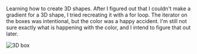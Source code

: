Learning how to create 3D shapes. After I figured out that I couldn't make a gradient for a 3D shape, I tried recreating it with a for loop. The iterator on the boxes was intentional, but the color was a happy accident. I'm still not sure exactly what is happening with the color, and I intend to figure that out later.

![](https://github.com/tricialeach/processing/blob/master/sketch_170720a/sketch_170720a.gif "3D box")
